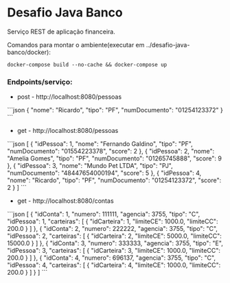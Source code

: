 # Desafio Java Banco

Serviço REST de aplicação financeira.

Comandos para montar o ambiente(executar em ../desafio-java-banco/docker):
```
docker-compose build --no-cache && docker-compose up 
```

### Endpoints/serviço:

<ul>
  <li>post - http://localhost:8080/pessoas</li>
</ul>
```json
{
    "nome": "Ricardo",
    "tipo": "PF",
    "numDocumento": "01254123372"
} 
```

<ul>
  <li>get - http://localhost:8080/pessoas</li>
</ul>
```json
[
    {
        "idPessoa": 1,
        "nome": "Fernando Galdino",
        "tipo": "PF",
        "numDocumento": "01554223378",
        "score": 2
    },
    {
        "idPessoa": 2,
        "nome": "Amelia Gomes",
        "tipo": "PF",
        "numDocumento": "01265745888",
        "score": 9
    },
    {
        "idPessoa": 3,
        "nome": "Mundo Pet LTDA",
        "tipo": "PJ",
        "numDocumento": "48447654000194",
        "score": 5
    },
    {
        "idPessoa": 4,
        "nome": "Ricardo",
        "tipo": "PF",
        "numDocumento": "01254123372",
        "score": 2
    }
] 
```

<ul>
  <li>get - http://localhost:8080/contas</li>
</ul>
```json
[
    {
        "idConta": 1,
        "numero": 111111,
        "agencia": 3755,
        "tipo": "C",
        "idPessoa": 1,
        "carteiras": [
            {
                "idCarteira": 1,
                "limiteCE": 1000.0,
                "limiteCC": 200.0
            }
        ]
    },
    {
        "idConta": 2,
        "numero": 222222,
        "agencia": 3755,
        "tipo": "C",
        "idPessoa": 2,
        "carteiras": [
            {
                "idCarteira": 2,
                "limiteCE": 5000.0,
                "limiteCC": 15000.0
            }
        ]
    },
    {
        "idConta": 3,
        "numero": 333333,
        "agencia": 3755,
        "tipo": "E",
        "idPessoa": 3,
        "carteiras": [
            {
                "idCarteira": 3,
                "limiteCE": 1000.0,
                "limiteCC": 200.0
            }
        ]
    },
    {
        "idConta": 4,
        "numero": 696137,
        "agencia": 3755,
        "tipo": "C",
        "idPessoa": 4,
        "carteiras": [
            {
                "idCarteira": 4,
                "limiteCE": 1000.0,
                "limiteCC": 200.0
            }
        ]
    }
] 
```